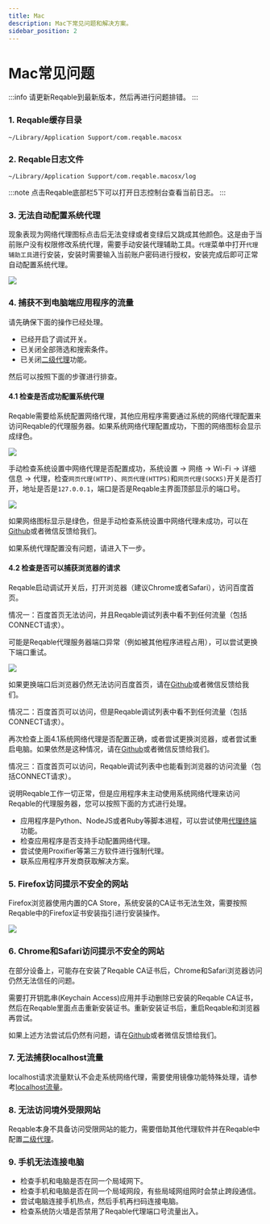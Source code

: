 ```yaml
---
title: Mac
description: Mac下常见问题和解决方案。
sidebar_position: 2
---
```


# Mac常见问题

:::info
请更新Reqable到最新版本，然后再进行问题排错。
:::

### 1. Reqable缓存目录

```
~/Library/Application Support/com.reqable.macosx
```

### 2. Reqable日志文件

```
~/Library/Application Support/com.reqable.macosx/log
```

:::note
点击Reqable底部栏5下可以打开日志控制台查看当前日志。
:::

### 3. 无法自动配置系统代理

现象表现为网络代理图标点击后无法变绿或者变绿后又跳成其他颜色。这是由于当前账户没有权限修改系统代理，需要手动安装代理辅助工具。`代理`菜单中打开`代理辅助工具`进行安装，安装时需要输入当前账户密码进行授权，安装完成后即可正常自动配置系统代理。

![](arts/proxy_tool.png)

### 4. 捕获不到电脑端应用程序的流量

请先确保下面的操作已经处理。

- 已经开启了调试开关。
- 已关闭全部筛选和搜索条件。
- 已关闭[二级代理](../../capture/proxy#secondary)功能。

然后可以按照下面的步骤进行排查。

#### 4.1 检查是否成功配置系统代理

Reqable需要给系统配置网络代理，其他应用程序需要通过系统的网络代理配置来访问Reqable的代理服务器。如果系统网络代理配置成功，下图的网络图标会显示成绿色。

![](arts/network_proxy.png)

手动检查系统设置中网络代理是否配置成功，系统设置 -> 网络 -> Wi-Fi -> 详细信息 -> 代理，检查`网页代理(HTTP)`、`网页代理(HTTPS)`和`网页代理(SOCKS)`开关是否打开，地址是否是`127.0.0.1`，端口是否是Reqable主界面顶部显示的端口号。

![](arts/system_proxy.png)

如果网络图标显示是绿色，但是手动检查系统设置中网络代理未成功，可以在[Github](https://github.com/reqable/reqable-app/issues)或者微信反馈给我们。

如果系统代理配置没有问题，请进入下一步。

#### 4.2 检查是否可以捕获浏览器的请求

Reqable启动调试开关后，打开浏览器（建议Chrome或者Safari），访问百度首页。

情况一：百度首页无法访问，并且Reqable调试列表中看不到任何流量（包括CONNECT请求）。

可能是Reqable代理服务器端口异常（例如被其他程序进程占用），可以尝试更换下端口重试。

![](arts/proxy_port.png)

如果更换端口后浏览器仍然无法访问百度首页，请在[Github](https://github.com/reqable/reqable-app/issues)或者微信反馈给我们。

情况二：百度首页可以访问，但是Reqable调试列表中看不到任何流量（包括CONNECT请求）。

再次检查上面4.1系统网络代理是否配置正确，或者尝试更换浏览器，或者尝试重启电脑。如果依然是这种情况，请在[Github](https://github.com/reqable/reqable-app/issues)或者微信反馈给我们。

情况三：百度首页可以访问，Reqable调试列表中也能看到浏览器的访问流量（包括CONNECT请求）。

说明Reqable工作一切正常，但是应用程序未主动使用系统网络代理来访问Reqable的代理服务器，您可以按照下面的方式进行处理。

- 应用程序是Python、NodeJS或者Ruby等脚本进程，可以尝试使用[代理终端](../../capture/proxy-terminal)功能。
- 检查应用程序是否支持手动配置网络代理。
- 尝试使用Proxifier等第三方软件进行强制代理。
- 联系应用程序开发商获取解决方案。

### 5. Firefox访问提示不安全的网站

Firefox浏览器使用内置的CA Store，系统安装的CA证书无法生效，需要按照Reqable中的Firefox证书安装指引进行安装操作。

![](arts/firefox.png)

### 6. Chrome和Safari访问提示不安全的网站

在部分设备上，可能存在安装了Reqable CA证书后，Chrome和Safari浏览器访问仍然无法信任的问题。

需要打开钥匙串(Keychain Access)应用并手动删除已安装的Reqable CA证书，然后在Reqable里面点击重新安装证书。重新安装证书后，重启Reqable和浏览器再尝试。

如果上述方法尝试后仍然有问题，请在[Github](https://github.com/reqable/reqable-app/issues)或者微信反馈给我们。

### 7. 无法捕获localhost流量

localhost请求流量默认不会走系统网络代理，需要使用镜像功能特殊处理，请参考[localhost流量](../../capture/localhost)。

### 8. 无法访问境外受限网站

Reqable本身不具备访问受限网站的能力，需要借助其他代理软件并在Reqable中配置[二级代理](../../capture/proxy#secondary)。

### 9. 手机无法连接电脑

- 检查手机和电脑是否在同一个局域网下。
- 检查手机和电脑是否在同一个局域网段，有些局域网组网时会禁止跨段通信。
- 尝试电脑连接手机热点，然后手机再扫码连接电脑。
- 检查系统防火墙是否禁用了Reqable代理端口号流量出入。